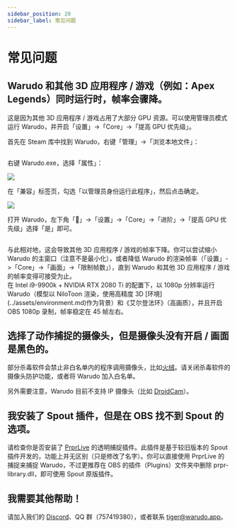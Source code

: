 ```yaml
---
sidebar_position: 20
sidebar_label: 常见问题
---
```


# 常见问题

## **Warudo 和其他 3D 应用程序 / 游戏（例如：Apex Legends）同时运行时，帧率会骤降。**

这是因为其他 3D 应用程序 / 游戏占用了大部分 GPU 资源。可以使用管理员模式运行 Warudo，并开启「设置」->「Core」->「提高 GPU 优先级」。

首先在 Steam 库中找到 Warudo，右键「管理」->「浏览本地文件」：

<figure><img src="/images/image(13).jpg" alt="" /><figcaption></figcaption></figure>

右键 Warudo.exe，选择「属性」：

![](</images/image(4).jpg>)

在「兼容」标签页，勾选「以管理员身份运行此程序」，然后点击确定。

![](/images/\_27MS4AQAI\_H\`L9@%5BRX$P.png)

打开 Warudo，左下角「🚀」->「设置」->「Core」->「进阶」->「提高 GPU 优先级」选择「是」即可。

<figure><img src="/images/image(2)(1).jpg" alt="" /><figcaption></figcaption></figure>

<div className="hint hint-warning">
与此相对地，这会导致其他 3D 应用程序 / 游戏的帧率下降。你可以尝试缩小 Warudo 的主窗口（注意不是最小化），或者降低 Warudo 的渲染帧率（「设置」->「Core」->「画面」->「限制帧数」），直到 Warudo 和其他 3D 应用程序 / 游戏的帧率变得可接受为止。
</div>

<div className="hint hint-info">
在 Intel i9-9900k + NVIDIA RTX 2080 Ti 的配置下，以 1080p 分辨率运行 Warudo（模型以 NiloToon 渲染，使用高精度 3D [环境](../assets/environment.md)作为背景）和《艾尔登法环》（高画质），并且开启 OBS  1080p 录制，帧率稳定在 45 帧左右。
</div>

## 选择了动作捕捉的摄像头，但是摄像头没有开启 / 画面是黑色的。

部分杀毒软件会禁止非白名单内的程序调用摄像头，比如[火绒](https://www.huorong.cn/)。请关闭杀毒软件的摄像头防护功能，或者将 Warudo 加入白名单。

另外需要注意，Warudo 目前不支持 IP 摄像头（比如 [DroidCam](https://play.google.com/store/apps/details?id=com.dev47apps.droidcam)）。

## 我安装了 Spout 插件，但是在 OBS 找不到 Spout 的选项。

请检查你是否安装了 [PrprLive](https://store.steampowered.com/app/1279610/PrprLive/) 的透明捕捉插件。此插件是基于较旧版本的 Spout 插件开发的，功能上并无区别（只是修改了名字）。你可以直接使用 PrprLive 的捕捉来捕捉 Warudo，不过更推荐在 OBS 的插件（Plugins）文件夹中删除 prpr-library.dll，即可使用 Spout 原版插件。

## **我需要其他帮助！**

请加入我们的 [Discord](https://discord.gg/Df8qYYBFhH)、QQ 群（757419380），或者联系 [tiger@warudo.app](mailto:tiger@warudo.app)。

